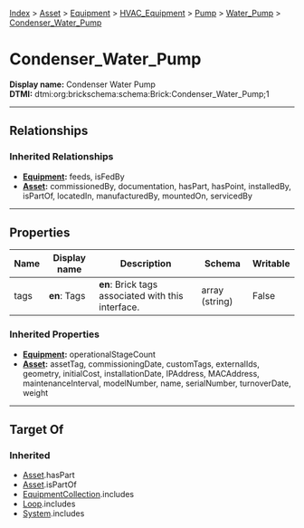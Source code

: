 [Index](../../../../../index.md) > [Asset](../../../../Asset.md) > [Equipment](../../../Equipment.md) > [HVAC_Equipment](../../HVAC_Equipment.md) > [Pump](../Pump.md) > [Water_Pump](Water_Pump.md) > [Condenser_Water_Pump](#)
# Condenser_Water_Pump

**Display name:** Condenser Water Pump<br />
**DTMI:** dtmi:org:brickschema:schema:Brick:Condenser_Water_Pump;1

---

## Relationships

### Inherited Relationships
* **[Equipment](../../../Equipment.md):** feeds, isFedBy
* **[Asset](../../../../Asset.md):** commissionedBy, documentation, hasPart, hasPoint, installedBy, isPartOf, locatedIn, manufacturedBy, mountedOn, servicedBy

---

## Properties

|Name|Display name|Description|Schema|Writable|
|-|-|-|-|-|
|tags|**en**: Tags|**en**: Brick tags associated with this interface.|array (string)|False|
### Inherited Properties
* **[Equipment](../../../Equipment.md):** operationalStageCount
* **[Asset](../../../../Asset.md):** assetTag, commissioningDate, customTags, externalIds, geometry, initialCost, installationDate, IPAddress, MACAddress, maintenanceInterval, modelNumber, name, serialNumber, turnoverDate, weight

---

## Target Of
### Inherited
* [Asset](../../../../Asset.md).hasPart
* [Asset](../../../../Asset.md).isPartOf
* [EquipmentCollection](../../../../../Collection/EquipmentCollection.md).includes
* [Loop](../../../../../Collection/Loop/Loop.md).includes
* [System](../../../../../Collection/System/System.md).includes
